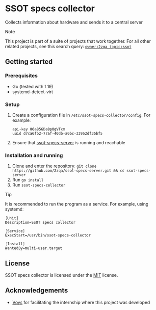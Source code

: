 # SSOT specs collector

Collects information about hardware and sends it to a central server

> [!NOTE]
> This project is part of a suite of projects that work together. For all other related projects, see this search query: [`owner:2zqa topic:ssot`](https://github.com/search?q=owner%3A2zqa+topic%3Assot&type=repositories)

## Getting started

### Prerequisites

- Go (tested with 1.19)
- systemd-detect-virt

### Setup

1. Create a configuration file in `/etc/ssot-specs-collector/config`. For example:

    ```
    api-key 06a85GDe8pOgVTxm
    uuid d7ca6fb2-77af-40db-a0bc-33962df35bf5
    ```

2. Ensure that [ssot-specs-server](https://github.com/2zqa/ssot-specs-server) is running and reachable

### Installation and running

1. Clone and enter the repository: `git clone https://github.com/2zqa/ssot-specs-server.git && cd ssot-specs-server`
2. Run `go install`
3. Run `ssot-specs-collector`

> [!TIP]
> It is recommended to run the program as a service. For example, using systemd:
>
> ```
> [Unit]
> Description=SSOT specs collector
>
> [Service]
> ExecStart=/usr/bin/ssot-specs-collector
>
> [Install]
> WantedBy=multi-user.target
> ```

## License

SSOT specs collector is licensed under the [MIT](LICENSE) license.

## Acknowledgements

- [Voys](https://www.voys.nl/) for facilitating the internship where this project was developed
